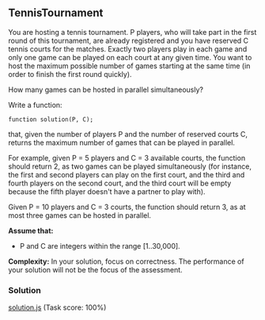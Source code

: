 ## TennisTournament
You are hosting a tennis tournament. P players, who will take part in the first round of this tournament, are already registered and you have reserved C tennis courts for the matches. Exactly two players play in each game and only one game can be played on each court at any given time. You want to host the maximum possible number of games starting at the same time (in order to finish the first round quickly).

How many games can be hosted in parallel simultaneously?

Write a function:
```
function solution(P, C);
```
that, given the number of players P and the number of reserved courts C, returns the maximum number of games that can be played in parallel.

For example, given P = 5 players and C = 3 available courts, the function should return 2, as two games can be played simultaneously (for instance, the first and second players can play on the first court, and the third and fourth players on the second court, and the third court will be empty because the fifth player doesn't have a partner to play with).

Given P = 10 players and C = 3 courts, the function should return 3, as at most three games can be hosted in parallel.

**Assume that:**

- P and C are integers within the range [1..30,000].

**Complexity:**
In your solution, focus on correctness. The performance of your solution will not be the focus of the assessment.

### Solution
[solution.js](https://github.com/Geril/codility-solutions/blob/master/indeedPrime2016/tennisTournament/solution.js) (Task score: 100%)
